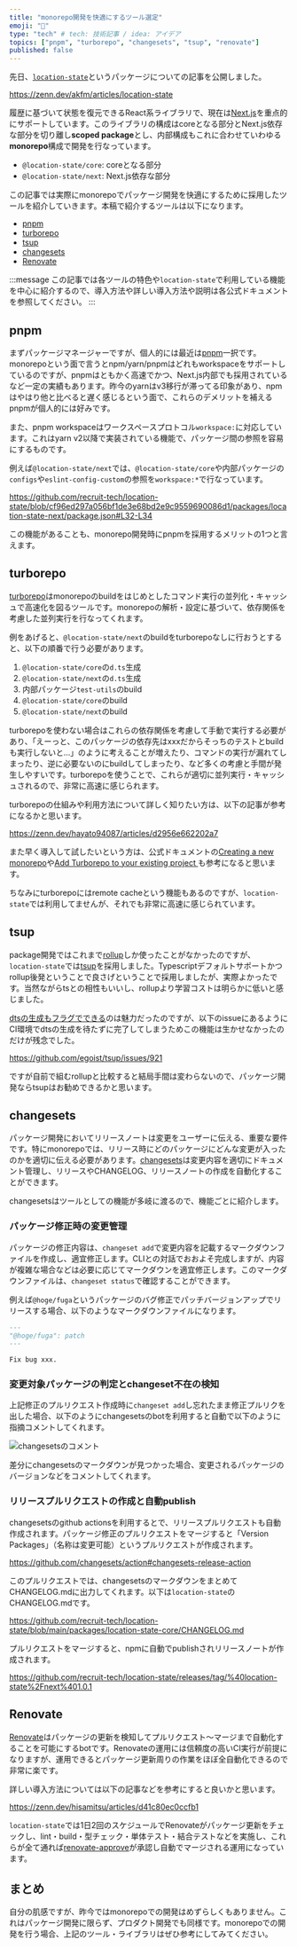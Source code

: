 ```yaml
---
title: "monorepo開発を快適にするツール選定"
emoji: "💪"
type: "tech" # tech: 技術記事 / idea: アイデア
topics: ["pnpm", "turborepo", "changesets", "tsup", "renovate"]
published: false
---
```


先日、[`location-state`](https://github.com/recruit-tech/location-state)というパッケージについての記事を公開しました。

https://zenn.dev/akfm/articles/location-state

履歴に基づいて状態を復元できるReact系ライブラリで、現在は[Next.js](https://nextjs.org/)を重点的にサポートしています。このライブラリの構成はcoreとなる部分とNext.js依存な部分を切り離し**scoped package**とし、内部構成もこれに合わせていわゆる**monorepo**構成で開発を行なっています。

- `@location-state/core`: coreとなる部分
- `@location-state/next`: Next.js依存な部分

この記事では実際にmonorepoでパッケージ開発を快適にするために採用したツールを紹介していきます。本稿で紹介するツールは以下になります。

- [pnpm](#pnpm)
- [turborepo](#turborepo)
- [tsup](#tsup)
- [changesets](#changesets)
- [Renovate](#Renovate)

:::message
この記事では各ツールの特色や`location-state`で利用している機能を中心に紹介するので、導入方法や詳しい導入方法や説明は各公式ドキュメントを参照してください。
:::

## pnpm

まずパッケージマネージャーですが、個人的には最近は[pnpm](https://pnpm.io/ja/)一択です。monorepoという面で言うとnpm/yarn/pnpmはどれもworkspaceをサポートしているのですが、pnpmはともかく高速でかつ、Next.js内部でも採用されているなど一定の実績もあります。昨今のyarnはv3移行が滞ってる印象があり、npmはやはり他と比べると遅く感じるという面で、これらのデメリットを補えるpnpmが個人的には好みです。

また、pnpm workspaceはワークスペースプロトコル`workspace:`に対応しています。これはyarn v2以降で実装されている機能で、パッケージ間の参照を容易にするものです。

例えば`@location-state/next`では、`@location-state/core`や内部パッケージの`configs`や`eslint-config-custom`の参照を`workspace:*`で行なっています。

https://github.com/recruit-tech/location-state/blob/cf96ed297a056bf1de3e68bd2e9c9559690086d1/packages/location-state-next/package.json#L32-L34

この機能があることも、monorepo開発時にpnpmを採用するメリットの1つと言えます。

## turborepo

[turborepo](https://turbo.build/repo)はmonorepoのbuildをはじめとしたコマンド実行の並列化・キャッシュで高速化を図るツールです。monorepoの解析・設定に基づいて、依存関係を考慮した並列実行を行なってくれます。

例をあげると、`@location-state/next`のbuildをturborepoなしに行おうとすると、以下の順番で行う必要があります。

1. `@location-state/core`の`d.ts`生成
1. `@location-state/next`の`d.ts`生成
1. 内部パッケージ`test-utils`のbuild
1. `@location-state/core`のbuild
1. `@location-state/next`のbuild

turborepoを使わない場合はこれらの依存関係を考慮して手動で実行する必要があり、「えーっと、このパッケージの依存先はxxxだからそっちのテストとbuildも実行しないと...」のように考えることが増えたり、コマンドの実行が漏れてしまったり、逆に必要ないのにbuildしてしまったり、など多くの考慮と手間が発生しやすいです。turborepoを使うことで、これらが適切に並列実行・キャッシュされるので、非常に高速に感じられます。

turborepoの仕組みや利用方法について詳しく知りたい方は、以下の記事が参考になるかと思います。

https://zenn.dev/hayato94087/articles/d2956e662202a7

また早く導入して試したいという方は、公式ドキュメントの[Creating a new monorepo](https://turbo.build/repo/docs/getting-started/create-new)や[Add Turborepo to your existing project
](https://turbo.build/repo/docs/getting-started/add-to-project)も参考になると思います。

ちなみにturborepoにはremote cacheという機能もあるのですが、`location-state`では利用してませんが、それでも非常に高速に感じられています。

## tsup

package開発ではこれまで[rollup](https://rollupjs.org/)しか使ったことがなかったのですが、`location-state`では[tsup](https://tsup.egoist.dev/)を採用しました。Typescriptデフォルトサポートかつrollup後発ということで良さげということで採用しましたが、実際よかったです。当然ながらtsとの相性もいいし、rollupより学習コストは明らかに低いと感じました。

[dtsの生成もフラグでできる](https://tsup.egoist.dev/#generate-declaration-file)のは魅力だったのですが、以下のissueにあるようにCI環境でdtsの生成を待たずに完了してしまうためこの機能は生かせなかったのだけが残念でした。

https://github.com/egoist/tsup/issues/921

ですが自前で組むrollupと比較すると結局手間は変わらないので、パッケージ開発ならtsupはお勧めできるかと思います。

## changesets

パッケージ開発においてリリースノートは変更をユーザーに伝える、重要な要件です。特にmonorepoでは、リリース時にどのパッケージにどんな変更が入ったのかを適切に伝える必要があります。[changesets](https://github.com/changesets/changesets/tree/main)は変更内容を適切にドキュメント管理し、リリースやCHANGELOG、リリースノートの作成を自動化することができます。

changesetsはツールとしての機能が多岐に渡るので、機能ごとに紹介します。

### パッケージ修正時の変更管理

パッケージの修正内容は、`changeset add`で変更内容を記載するマークダウンファイルを作成し、適宜修正します。CLIとの対話でおおよそ完成しますが、内容が複雑な場合などは必要に応じてマークダウンを適宜修正します。このマークダウンファイルは、`changeset status`で確認することができます。

例えば`@hoge/fuga`というパッケージのバグ修正でパッチバージョンアップでリリースする場合、以下のようなマークダウンファイルになります。

```md
---
"@hoge/fuga": patch
---

Fix bug xxx.
```

### 変更対象パッケージの判定とchangeset不在の検知

上記修正のプルリクエスト作成時に`changeset add`し忘れたまま修正プルリクを出した場合、以下のようにchangesetsのbotを利用すると自動で以下のように指摘コメントしてくれます。

![changesetsのコメント](https://user-images.githubusercontent.com/11481355/66183943-dc418680-e6bd-11e9-998d-e43f90a974bd.png)

差分にchangesetsのマークダウンが見つかった場合、変更されるパッケージのバージョンなどをコメントしてくれます。

### リリースプルリクエストの作成と自動publish

changesetsのgithub actionsを利用するとで、リリースプルリクエストも自動作成されます。パッケージ修正のプルリクエストをマージすると「Version Packages」（名称は変更可能）というプルリクエストが作成されます。

https://github.com/changesets/action#changesets-release-action

このプルリクエストでは、changesetsのマークダウンをまとめてCHANGELOG.mdに出力してくれます。以下は`location-state`のCHANGELOG.mdです。

https://github.com/recruit-tech/location-state/blob/main/packages/location-state-core/CHANGELOG.md

プルリクエストをマージすると、npmに自動でpublishされリリースノートが作成されます。

https://github.com/recruit-tech/location-state/releases/tag/%40location-state%2Fnext%401.0.1

## Renovate

[Renovate](https://docs.renovatebot.com/)はパッケージの更新を検知してプルリクエスト〜マージまで自動化することを可能にするbotです。Renovateの運用には信頼度の高いCI実行が前提になりますが、運用できるとパッケージ更新周りの作業をほぼ全自動化できるので非常に楽です。

詳しい導入方法については以下の記事などを参考にすると良いかと思います。

https://zenn.dev/hisamitsu/articles/d41c80ec0ccfb1

`location-state`では1日2回のスケジュールでRenovateがパッケージ更新をチェックし、lint・build・型チェック・単体テスト・結合テストなどを実施し、これらが全て通れば[renovate-approve](https://github.com/apps/renovate-approve)が承認し自動でマージされる運用になっています。

## まとめ

自分の肌感ですが、昨今ではmonorepoでの開発はめずらしくもありません。これはパッケージ開発に限らず、プロダクト開発でも同様です。monorepoでの開発を行う場合、上記のツール・ライブラリはぜひ参考にしてみてください。
